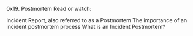 0x19. Postmortem
Read or watch:

Incident Report, also referred to as a Postmortem
The importance of an incident postmortem process
What is an Incident Postmortem?

